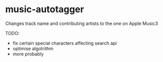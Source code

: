 # music-autotagger

Changes track name and contributing artists to the one on Apple Music3

TODO:
- fix certain special characters affecting search api
- optimise algotrithm
- more probably
